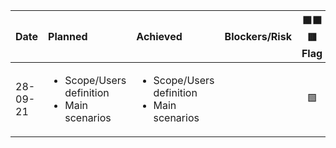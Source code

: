 
| Date | Planned | Achieved | Blockers/Risk | 🟩🟧🟥 Flag |
| :--- | :--- | :--- | :--- | :---: |
| 28-09-21 | <ul><li>Scope/Users definition</li><li>Main scenarios</li></ul> | <ul><li>Scope/Users definition</li><li>Main scenarios</li></ul> | | 🟩 |
